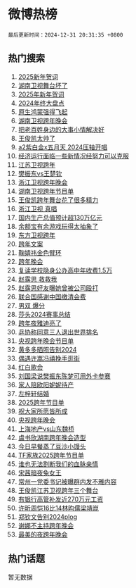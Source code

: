 # 微博热榜

`最后更新时间：2024-12-31 20:31:35 +0800`

## 热门搜索

1. [2025新年贺词](https://m.weibo.cn/search?containerid=100103type%3D1%26t%3D10%26q%3D%232025%E6%96%B0%E5%B9%B4%E8%B4%BA%E8%AF%8D%23&stream_entry_id=51&isnewpage=1&extparam=seat%3D1%26q%3D%25232025%25E6%2596%25B0%25E5%25B9%25B4%25E8%25B4%25BA%25E8%25AF%258D%2523%26filter_type%3Drealtimehot%26stream_entry_id%3D51%26pos%3D0%26dgr%3D0%26c_type%3D51%26cate%3D10103%26display_time%3D1735648294%26pre_seqid%3D173564829421000573104)
1. [湖南卫视舞台坏了](https://m.weibo.cn/search?containerid=100103type%3D1%26t%3D10%26q%3D%23%E6%B9%96%E5%8D%97%E5%8D%AB%E8%A7%86%E8%88%9E%E5%8F%B0%E5%9D%8F%E4%BA%86%23&stream_entry_id=31&isnewpage=1&extparam=seat%3D1%26realpos%3D1%26q%3D%2523%25E6%25B9%2596%25E5%258D%2597%25E5%258D%25AB%25E8%25A7%2586%25E8%2588%259E%25E5%258F%25B0%25E5%259D%258F%25E4%25BA%2586%2523%26dgr%3D0%26stream_entry_id%3D31%26flag%3D4%26filter_type%3Drealtimehot%26pos%3D0%26lcate%3D5001%26band_rank%3D1%26c_type%3D31%26cate%3D5001%26display_time%3D1735648294%26pre_seqid%3D173564829421000573104)
1. [2025年新年贺词](https://m.weibo.cn/search?containerid=100103type%3D1%26t%3D10%26q%3D%232025%E5%B9%B4%E6%96%B0%E5%B9%B4%E8%B4%BA%E8%AF%8D%23&stream_entry_id=31&isnewpage=1&extparam=seat%3D1%26realpos%3D2%26q%3D%25232025%25E5%25B9%25B4%25E6%2596%25B0%25E5%25B9%25B4%25E8%25B4%25BA%25E8%25AF%258D%2523%26dgr%3D0%26stream_entry_id%3D31%26flag%3D16%26filter_type%3Drealtimehot%26pos%3D1%26lcate%3D5001%26band_rank%3D2%26c_type%3D31%26cate%3D5001%26display_time%3D1735648294%26pre_seqid%3D173564829421000573104)
1. [2024年终大盘点](https://m.weibo.cn/search?containerid=100103type%3D1%26t%3D10%26q%3D%232024%E5%B9%B4%E7%BB%88%E5%A4%A7%E7%9B%98%E7%82%B9%23&stream_entry_id=31&isnewpage=1&extparam=seat%3D1%26realpos%3D3%26q%3D%25232024%25E5%25B9%25B4%25E7%25BB%2588%25E5%25A4%25A7%25E7%259B%2598%25E7%2582%25B9%2523%26dgr%3D0%26stream_entry_id%3D31%26flag%3D0%26filter_type%3Drealtimehot%26pos%3D2%26lcate%3D5001%26band_rank%3D3%26c_type%3D31%26cate%3D5001%26display_time%3D1735648294%26pre_seqid%3D173564829421000573104)
1. [原生鸿蒙强得飞起](https://m.weibo.cn/search?containerid=100103type%3D1%26t%3D10%26q%3D%23%E5%8E%9F%E7%94%9F%E9%B8%BF%E8%92%99%E5%BC%BA%E5%BE%97%E9%A3%9E%E8%B5%B7%23&stream_entry_id=31&isnewpage=1&extparam=seat%3D1%26adid%3D271117%26q%3D%2523%25E5%258E%259F%25E7%2594%259F%25E9%25B8%25BF%25E8%2592%2599%25E5%25BC%25BA%25E5%25BE%2597%25E9%25A3%259E%25E8%25B5%25B7%2523%26dgr%3D0%26stream_entry_id%3D31%26pos%3D3%26topic_ad%3D1%26filter_type%3Drealtimehot%26lcate%3D5001%26c_type%3D31%26band_rank%3D4%26is_ad_pos%3D1%26cate%3D5001%26display_time%3D1735648294%26pre_seqid%3D173564829421000573104)
1. [湖南卫视跨年晚会](https://m.weibo.cn/search?containerid=100103type%3D1%26t%3D10%26q%3D%E6%B9%96%E5%8D%97%E5%8D%AB%E8%A7%86%E8%B7%A8%E5%B9%B4%E6%99%9A%E4%BC%9A&stream_entry_id=31&isnewpage=1&extparam=seat%3D1%26realpos%3D4%26q%3D%25E6%25B9%2596%25E5%258D%2597%25E5%258D%25AB%25E8%25A7%2586%25E8%25B7%25A8%25E5%25B9%25B4%25E6%2599%259A%25E4%25BC%259A%26dgr%3D0%26stream_entry_id%3D31%26flag%3D1%26filter_type%3Drealtimehot%26pos%3D4%26lcate%3D5001%26band_rank%3D4%26c_type%3D31%26cate%3D5001%26display_time%3D1735648294%26pre_seqid%3D173564829421000573104)
1. [把老百姓身边的大事小情解决好](https://m.weibo.cn/search?containerid=100103type%3D1%26t%3D10%26q%3D%23%E6%8A%8A%E8%80%81%E7%99%BE%E5%A7%93%E8%BA%AB%E8%BE%B9%E7%9A%84%E5%A4%A7%E4%BA%8B%E5%B0%8F%E6%83%85%E8%A7%A3%E5%86%B3%E5%A5%BD%23&stream_entry_id=31&isnewpage=1&extparam=seat%3D1%26realpos%3D5%26q%3D%2523%25E6%258A%258A%25E8%2580%2581%25E7%2599%25BE%25E5%25A7%2593%25E8%25BA%25AB%25E8%25BE%25B9%25E7%259A%2584%25E5%25A4%25A7%25E4%25BA%258B%25E5%25B0%258F%25E6%2583%2585%25E8%25A7%25A3%25E5%2586%25B3%25E5%25A5%25BD%2523%26dgr%3D0%26stream_entry_id%3D31%26flag%3D1%26filter_type%3Drealtimehot%26pos%3D5%26lcate%3D5001%26band_rank%3D5%26c_type%3D31%26cate%3D5001%26display_time%3D1735648294%26pre_seqid%3D173564829421000573104)
1. [王俊凯太帅了](https://m.weibo.cn/search?containerid=100103type%3D1%26t%3D10%26q%3D%E7%8E%8B%E4%BF%8A%E5%87%AF%E5%A4%AA%E5%B8%85%E4%BA%86&stream_entry_id=31&isnewpage=1&extparam=seat%3D1%26realpos%3D6%26q%3D%25E7%258E%258B%25E4%25BF%258A%25E5%2587%25AF%25E5%25A4%25AA%25E5%25B8%2585%25E4%25BA%2586%26dgr%3D0%26stream_entry_id%3D31%26flag%3D1%26filter_type%3Drealtimehot%26pos%3D6%26lcate%3D5001%26band_rank%3D6%26c_type%3D31%26cate%3D5001%26display_time%3D1735648294%26pre_seqid%3D173564829421000573104)
1. [a2紫白金x五月天 2024压轴开唱](https://m.weibo.cn/search?containerid=100103type%3D1%26t%3D10%26q%3D%23a2%E7%B4%AB%E7%99%BD%E9%87%91x%E4%BA%94%E6%9C%88%E5%A4%A9+2024%E5%8E%8B%E8%BD%B4%E5%BC%80%E5%94%B1%23&stream_entry_id=31&isnewpage=1&extparam=seat%3D1%26adid%3D270843%26q%3D%2523a2%25E7%25B4%25AB%25E7%2599%25BD%25E9%2587%2591x%25E4%25BA%2594%25E6%259C%2588%25E5%25A4%25A9%25202024%25E5%258E%258B%25E8%25BD%25B4%25E5%25BC%2580%25E5%2594%25B1%2523%26dgr%3D0%26stream_entry_id%3D31%26pos%3D7%26topic_ad%3D1%26filter_type%3Drealtimehot%26lcate%3D5001%26c_type%3D31%26band_rank%3D7%26is_ad_pos%3D1%26cate%3D5001%26display_time%3D1735648294%26pre_seqid%3D173564829421000573104)
1. [经济运行面临一些新情况经努力可以克服](https://m.weibo.cn/search?containerid=100103type%3D1%26t%3D10%26q%3D%23%E7%BB%8F%E6%B5%8E%E8%BF%90%E8%A1%8C%E9%9D%A2%E4%B8%B4%E4%B8%80%E4%BA%9B%E6%96%B0%E6%83%85%E5%86%B5%E7%BB%8F%E5%8A%AA%E5%8A%9B%E5%8F%AF%E4%BB%A5%E5%85%8B%E6%9C%8D%23&stream_entry_id=31&isnewpage=1&extparam=seat%3D1%26realpos%3D7%26q%3D%2523%25E7%25BB%258F%25E6%25B5%258E%25E8%25BF%2590%25E8%25A1%258C%25E9%259D%25A2%25E4%25B8%25B4%25E4%25B8%2580%25E4%25BA%259B%25E6%2596%25B0%25E6%2583%2585%25E5%2586%25B5%25E7%25BB%258F%25E5%258A%25AA%25E5%258A%259B%25E5%258F%25AF%25E4%25BB%25A5%25E5%2585%258B%25E6%259C%258D%2523%26dgr%3D0%26stream_entry_id%3D31%26flag%3D1%26filter_type%3Drealtimehot%26pos%3D8%26lcate%3D5001%26band_rank%3D7%26c_type%3D31%26cate%3D5001%26display_time%3D1735648294%26pre_seqid%3D173564829421000573104)
1. [江苏卫视跨年](https://m.weibo.cn/search?containerid=100103type%3D1%26t%3D10%26q%3D%E6%B1%9F%E8%8B%8F%E5%8D%AB%E8%A7%86%E8%B7%A8%E5%B9%B4&stream_entry_id=31&isnewpage=1&extparam=seat%3D1%26realpos%3D8%26q%3D%25E6%25B1%259F%25E8%258B%258F%25E5%258D%25AB%25E8%25A7%2586%25E8%25B7%25A8%25E5%25B9%25B4%26dgr%3D0%26stream_entry_id%3D31%26flag%3D1%26filter_type%3Drealtimehot%26pos%3D9%26lcate%3D5001%26band_rank%3D8%26c_type%3D31%26cate%3D5001%26display_time%3D1735648294%26pre_seqid%3D173564829421000573104)
1. [樊振东vs王楚钦](https://m.weibo.cn/search?containerid=100103type%3D1%26t%3D10%26q%3D%23%E6%A8%8A%E6%8C%AF%E4%B8%9Cvs%E7%8E%8B%E6%A5%9A%E9%92%A6%23&stream_entry_id=31&isnewpage=1&extparam=seat%3D1%26realpos%3D9%26q%3D%2523%25E6%25A8%258A%25E6%258C%25AF%25E4%25B8%259Cvs%25E7%258E%258B%25E6%25A5%259A%25E9%2592%25A6%2523%26dgr%3D0%26stream_entry_id%3D31%26flag%3D0%26filter_type%3Drealtimehot%26pos%3D10%26lcate%3D5001%26band_rank%3D9%26c_type%3D31%26cate%3D5001%26display_time%3D1735648294%26pre_seqid%3D173564829421000573104)
1. [浙江卫视跨年晚会](https://m.weibo.cn/search?containerid=100103type%3D1%26t%3D10%26q%3D%E6%B5%99%E6%B1%9F%E5%8D%AB%E8%A7%86%E8%B7%A8%E5%B9%B4%E6%99%9A%E4%BC%9A&stream_entry_id=31&isnewpage=1&extparam=seat%3D1%26realpos%3D10%26q%3D%25E6%25B5%2599%25E6%25B1%259F%25E5%258D%25AB%25E8%25A7%2586%25E8%25B7%25A8%25E5%25B9%25B4%25E6%2599%259A%25E4%25BC%259A%26dgr%3D0%26stream_entry_id%3D31%26flag%3D1%26filter_type%3Drealtimehot%26pos%3D11%26lcate%3D5001%26band_rank%3D10%26c_type%3D31%26cate%3D5001%26display_time%3D1735648294%26pre_seqid%3D173564829421000573104)
1. [湖南卫视跨年节目单](https://m.weibo.cn/search?containerid=100103type%3D1%26t%3D10%26q%3D%23%E6%B9%96%E5%8D%97%E5%8D%AB%E8%A7%86%E8%B7%A8%E5%B9%B4%E8%8A%82%E7%9B%AE%E5%8D%95%23&stream_entry_id=31&isnewpage=1&extparam=seat%3D1%26realpos%3D11%26q%3D%2523%25E6%25B9%2596%25E5%258D%2597%25E5%258D%25AB%25E8%25A7%2586%25E8%25B7%25A8%25E5%25B9%25B4%25E8%258A%2582%25E7%259B%25AE%25E5%258D%2595%2523%26dgr%3D0%26stream_entry_id%3D31%26flag%3D0%26filter_type%3Drealtimehot%26pos%3D12%26lcate%3D5001%26band_rank%3D11%26c_type%3D31%26cate%3D5001%26display_time%3D1735648294%26pre_seqid%3D173564829421000573104)
1. [王俊凯跨年舞台花了很多精力](https://m.weibo.cn/search?containerid=100103type%3D1%26t%3D10%26q%3D%23%E7%8E%8B%E4%BF%8A%E5%87%AF%E8%B7%A8%E5%B9%B4%E8%88%9E%E5%8F%B0%E8%8A%B1%E4%BA%86%E5%BE%88%E5%A4%9A%E7%B2%BE%E5%8A%9B%23&stream_entry_id=31&isnewpage=1&extparam=seat%3D1%26realpos%3D12%26q%3D%2523%25E7%258E%258B%25E4%25BF%258A%25E5%2587%25AF%25E8%25B7%25A8%25E5%25B9%25B4%25E8%2588%259E%25E5%258F%25B0%25E8%258A%25B1%25E4%25BA%2586%25E5%25BE%2588%25E5%25A4%259A%25E7%25B2%25BE%25E5%258A%259B%2523%26dgr%3D0%26stream_entry_id%3D31%26flag%3D1%26filter_type%3Drealtimehot%26pos%3D13%26lcate%3D5001%26band_rank%3D12%26c_type%3D31%26cate%3D5001%26display_time%3D1735648294%26pre_seqid%3D173564829421000573104)
1. [浙江卫视 真唱](https://m.weibo.cn/search?containerid=100103type%3D1%26t%3D10%26q%3D%E6%B5%99%E6%B1%9F%E5%8D%AB%E8%A7%86+%E7%9C%9F%E5%94%B1&stream_entry_id=31&isnewpage=1&extparam=seat%3D1%26realpos%3D13%26q%3D%25E6%25B5%2599%25E6%25B1%259F%25E5%258D%25AB%25E8%25A7%2586%2520%25E7%259C%259F%25E5%2594%25B1%26dgr%3D0%26stream_entry_id%3D31%26flag%3D1%26filter_type%3Drealtimehot%26pos%3D14%26lcate%3D5001%26band_rank%3D13%26c_type%3D31%26cate%3D5001%26display_time%3D1735648294%26pre_seqid%3D173564829421000573104)
1. [国内生产总值预计超130万亿元](https://m.weibo.cn/search?containerid=100103type%3D1%26t%3D10%26q%3D%23%E5%9B%BD%E5%86%85%E7%94%9F%E4%BA%A7%E6%80%BB%E5%80%BC%E9%A2%84%E8%AE%A1%E8%B6%85130%E4%B8%87%E4%BA%BF%E5%85%83%23&stream_entry_id=31&isnewpage=1&extparam=seat%3D1%26realpos%3D14%26q%3D%2523%25E5%259B%25BD%25E5%2586%2585%25E7%2594%259F%25E4%25BA%25A7%25E6%2580%25BB%25E5%2580%25BC%25E9%25A2%2584%25E8%25AE%25A1%25E8%25B6%2585130%25E4%25B8%2587%25E4%25BA%25BF%25E5%2585%2583%2523%26dgr%3D0%26stream_entry_id%3D31%26flag%3D1%26filter_type%3Drealtimehot%26pos%3D15%26lcate%3D5001%26band_rank%3D14%26c_type%3D31%26cate%3D5001%26display_time%3D1735648294%26pre_seqid%3D173564829421000573104)
1. [余额宝有余游戏玩得太抽象了](https://m.weibo.cn/search?containerid=100103type%3D1%26t%3D10%26q%3D%23%E4%BD%99%E9%A2%9D%E5%AE%9D%E6%9C%89%E4%BD%99%E6%B8%B8%E6%88%8F%E7%8E%A9%E5%BE%97%E5%A4%AA%E6%8A%BD%E8%B1%A1%E4%BA%86%23&stream_entry_id=31&isnewpage=1&extparam=seat%3D1%26realpos%3D15%26q%3D%2523%25E4%25BD%2599%25E9%25A2%259D%25E5%25AE%259D%25E6%259C%2589%25E4%25BD%2599%25E6%25B8%25B8%25E6%2588%258F%25E7%258E%25A9%25E5%25BE%2597%25E5%25A4%25AA%25E6%258A%25BD%25E8%25B1%25A1%25E4%25BA%2586%2523%26dgr%3D0%26stream_entry_id%3D31%26flag%3D0%26adid%3D271334%26filter_type%3Drealtimehot%26c_type%3D31%26lcate%3D5001%26band_rank%3D15%26pos%3D16%26cate%3D5001%26display_time%3D1735648294%26pre_seqid%3D173564829421000573104)
1. [东方卫视跨年](https://m.weibo.cn/search?containerid=100103type%3D1%26t%3D10%26q%3D%E4%B8%9C%E6%96%B9%E5%8D%AB%E8%A7%86%E8%B7%A8%E5%B9%B4&stream_entry_id=31&isnewpage=1&extparam=seat%3D1%26realpos%3D16%26q%3D%25E4%25B8%259C%25E6%2596%25B9%25E5%258D%25AB%25E8%25A7%2586%25E8%25B7%25A8%25E5%25B9%25B4%26dgr%3D0%26stream_entry_id%3D31%26flag%3D1%26filter_type%3Drealtimehot%26pos%3D17%26lcate%3D5001%26band_rank%3D16%26c_type%3D31%26cate%3D5001%26display_time%3D1735648294%26pre_seqid%3D173564829421000573104)
1. [跨年文案](https://m.weibo.cn/search?containerid=100103type%3D1%26t%3D10%26q%3D%E8%B7%A8%E5%B9%B4%E6%96%87%E6%A1%88&stream_entry_id=31&isnewpage=1&extparam=seat%3D1%26realpos%3D17%26q%3D%25E8%25B7%25A8%25E5%25B9%25B4%25E6%2596%2587%25E6%25A1%2588%26dgr%3D0%26stream_entry_id%3D31%26flag%3D0%26filter_type%3Drealtimehot%26pos%3D18%26lcate%3D5001%26band_rank%3D17%26c_type%3D31%26cate%3D5001%26display_time%3D1735648294%26pre_seqid%3D173564829421000573104)
1. [鞠婧祎金色臂环](https://m.weibo.cn/search?containerid=100103type%3D1%26t%3D10%26q%3D%23%E9%9E%A0%E5%A9%A7%E7%A5%8E%E9%87%91%E8%89%B2%E8%87%82%E7%8E%AF%23&stream_entry_id=31&isnewpage=1&extparam=seat%3D1%26realpos%3D18%26q%3D%2523%25E9%259E%25A0%25E5%25A9%25A7%25E7%25A5%258E%25E9%2587%2591%25E8%2589%25B2%25E8%2587%2582%25E7%258E%25AF%2523%26dgr%3D0%26stream_entry_id%3D31%26flag%3D1%26filter_type%3Drealtimehot%26pos%3D19%26lcate%3D5001%26band_rank%3D18%26c_type%3D31%26cate%3D5001%26display_time%3D1735648294%26pre_seqid%3D173564829421000573104)
1. [跨年晚会](https://m.weibo.cn/search?containerid=100103type%3D1%26t%3D10%26q%3D%E8%B7%A8%E5%B9%B4%E6%99%9A%E4%BC%9A&stream_entry_id=31&isnewpage=1&extparam=seat%3D1%26realpos%3D19%26q%3D%25E8%25B7%25A8%25E5%25B9%25B4%25E6%2599%259A%25E4%25BC%259A%26dgr%3D0%26stream_entry_id%3D31%26flag%3D1%26filter_type%3Drealtimehot%26pos%3D20%26lcate%3D5001%26band_rank%3D19%26c_type%3D31%26cate%3D5001%26display_time%3D1735648294%26pre_seqid%3D173564829421000573104)
1. [复读学校隐身公办高中年收费1.5万](https://m.weibo.cn/search?containerid=100103type%3D1%26t%3D10%26q%3D%23%E5%A4%8D%E8%AF%BB%E5%AD%A6%E6%A0%A1%E9%9A%90%E8%BA%AB%E5%85%AC%E5%8A%9E%E9%AB%98%E4%B8%AD%E5%B9%B4%E6%94%B6%E8%B4%B91.5%E4%B8%87%23&stream_entry_id=31&isnewpage=1&extparam=seat%3D1%26realpos%3D20%26q%3D%2523%25E5%25A4%258D%25E8%25AF%25BB%25E5%25AD%25A6%25E6%25A0%25A1%25E9%259A%2590%25E8%25BA%25AB%25E5%2585%25AC%25E5%258A%259E%25E9%25AB%2598%25E4%25B8%25AD%25E5%25B9%25B4%25E6%2594%25B6%25E8%25B4%25B91.5%25E4%25B8%2587%2523%26dgr%3D0%26stream_entry_id%3D31%26flag%3D1%26filter_type%3Drealtimehot%26pos%3D21%26lcate%3D5001%26band_rank%3D20%26c_type%3D31%26cate%3D5001%26display_time%3D1735648294%26pre_seqid%3D173564829421000573104)
1. [赵露思 救救我](https://m.weibo.cn/search?containerid=100103type%3D1%26t%3D10%26q%3D%E8%B5%B5%E9%9C%B2%E6%80%9D+%E6%95%91%E6%95%91%E6%88%91&stream_entry_id=31&isnewpage=1&extparam=seat%3D1%26realpos%3D21%26q%3D%25E8%25B5%25B5%25E9%259C%25B2%25E6%2580%259D%2520%25E6%2595%2591%25E6%2595%2591%25E6%2588%2591%26dgr%3D0%26stream_entry_id%3D31%26flag%3D2%26filter_type%3Drealtimehot%26pos%3D22%26lcate%3D5001%26band_rank%3D21%26c_type%3D31%26cate%3D5001%26display_time%3D1735648294%26pre_seqid%3D173564829421000573104)
1. [赵露思好友曝她曾被公司殴打](https://m.weibo.cn/search?containerid=100103type%3D1%26t%3D10%26q%3D%E8%B5%B5%E9%9C%B2%E6%80%9D%E5%A5%BD%E5%8F%8B%E6%9B%9D%E5%A5%B9%E6%9B%BE%E8%A2%AB%E5%85%AC%E5%8F%B8%E6%AE%B4%E6%89%93&stream_entry_id=31&isnewpage=1&extparam=seat%3D1%26realpos%3D22%26q%3D%25E8%25B5%25B5%25E9%259C%25B2%25E6%2580%259D%25E5%25A5%25BD%25E5%258F%258B%25E6%259B%259D%25E5%25A5%25B9%25E6%259B%25BE%25E8%25A2%25AB%25E5%2585%25AC%25E5%258F%25B8%25E6%25AE%25B4%25E6%2589%2593%26dgr%3D0%26stream_entry_id%3D31%26flag%3D0%26filter_type%3Drealtimehot%26pos%3D23%26lcate%3D5001%26band_rank%3D22%26c_type%3D31%26cate%3D5001%26display_time%3D1735648294%26pre_seqid%3D173564829421000573104)
1. [联合国感谢中国缴清会费](https://m.weibo.cn/search?containerid=100103type%3D1%26t%3D10%26q%3D%23%E8%81%94%E5%90%88%E5%9B%BD%E6%84%9F%E8%B0%A2%E4%B8%AD%E5%9B%BD%E7%BC%B4%E6%B8%85%E4%BC%9A%E8%B4%B9%23&stream_entry_id=31&isnewpage=1&extparam=seat%3D1%26realpos%3D23%26q%3D%2523%25E8%2581%2594%25E5%2590%2588%25E5%259B%25BD%25E6%2584%259F%25E8%25B0%25A2%25E4%25B8%25AD%25E5%259B%25BD%25E7%25BC%25B4%25E6%25B8%2585%25E4%25BC%259A%25E8%25B4%25B9%2523%26dgr%3D0%26stream_entry_id%3D31%26flag%3D1%26filter_type%3Drealtimehot%26pos%3D24%26lcate%3D5001%26band_rank%3D23%26c_type%3D31%26cate%3D5001%26display_time%3D1735648294%26pre_seqid%3D173564829421000573104)
1. [男双 爆分](https://m.weibo.cn/search?containerid=100103type%3D1%26t%3D10%26q%3D%E7%94%B7%E5%8F%8C+%E7%88%86%E5%88%86&stream_entry_id=31&isnewpage=1&extparam=seat%3D1%26realpos%3D24%26q%3D%25E7%2594%25B7%25E5%258F%258C%2520%25E7%2588%2586%25E5%2588%2586%26dgr%3D0%26stream_entry_id%3D31%26flag%3D1%26filter_type%3Drealtimehot%26pos%3D25%26lcate%3D5001%26band_rank%3D24%26c_type%3D31%26cate%3D5001%26display_time%3D1735648294%26pre_seqid%3D173564829421000573104)
1. [莎头2024赛事总结](https://m.weibo.cn/search?containerid=100103type%3D1%26t%3D10%26q%3D%E8%8E%8E%E5%A4%B42024%E8%B5%9B%E4%BA%8B%E6%80%BB%E7%BB%93&stream_entry_id=31&isnewpage=1&extparam=seat%3D1%26realpos%3D25%26q%3D%25E8%258E%258E%25E5%25A4%25B42024%25E8%25B5%259B%25E4%25BA%258B%25E6%2580%25BB%25E7%25BB%2593%26dgr%3D0%26stream_entry_id%3D31%26flag%3D1%26filter_type%3Drealtimehot%26pos%3D26%26lcate%3D5001%26band_rank%3D25%26c_type%3D31%26cate%3D5001%26display_time%3D1735648294%26pre_seqid%3D173564829421000573104)
1. [跨年夜雅迪亮了](https://m.weibo.cn/search?containerid=100103type%3D1%26t%3D10%26q%3D%23%E8%B7%A8%E5%B9%B4%E5%A4%9C%E9%9B%85%E8%BF%AA%E4%BA%AE%E4%BA%86%23&stream_entry_id=31&isnewpage=1&extparam=seat%3D1%26realpos%3D26%26q%3D%2523%25E8%25B7%25A8%25E5%25B9%25B4%25E5%25A4%259C%25E9%259B%2585%25E8%25BF%25AA%25E4%25BA%25AE%25E4%25BA%2586%2523%26dgr%3D0%26stream_entry_id%3D31%26flag%3D0%26adid%3D271181%26filter_type%3Drealtimehot%26c_type%3D31%26lcate%3D5001%26band_rank%3D26%26pos%3D27%26cate%3D5001%26display_time%3D1735648294%26pre_seqid%3D173564829421000573104)
1. [乒协称同意三人退出世界排名](https://m.weibo.cn/search?containerid=100103type%3D1%26t%3D10%26q%3D%23%E4%B9%92%E5%8D%8F%E7%A7%B0%E5%90%8C%E6%84%8F%E4%B8%89%E4%BA%BA%E9%80%80%E5%87%BA%E4%B8%96%E7%95%8C%E6%8E%92%E5%90%8D%23&stream_entry_id=31&isnewpage=1&extparam=seat%3D1%26realpos%3D27%26q%3D%2523%25E4%25B9%2592%25E5%258D%258F%25E7%25A7%25B0%25E5%2590%258C%25E6%2584%258F%25E4%25B8%2589%25E4%25BA%25BA%25E9%2580%2580%25E5%2587%25BA%25E4%25B8%2596%25E7%2595%258C%25E6%258E%2592%25E5%2590%258D%2523%26dgr%3D0%26stream_entry_id%3D31%26flag%3D0%26filter_type%3Drealtimehot%26pos%3D28%26lcate%3D5001%26band_rank%3D27%26c_type%3D31%26cate%3D5001%26display_time%3D1735648294%26pre_seqid%3D173564829421000573104)
1. [央视跨年晚会节目单](https://m.weibo.cn/search?containerid=100103type%3D1%26t%3D10%26q%3D%23%E5%A4%AE%E8%A7%86%E8%B7%A8%E5%B9%B4%E6%99%9A%E4%BC%9A%E8%8A%82%E7%9B%AE%E5%8D%95%23&stream_entry_id=31&isnewpage=1&extparam=seat%3D1%26realpos%3D28%26q%3D%2523%25E5%25A4%25AE%25E8%25A7%2586%25E8%25B7%25A8%25E5%25B9%25B4%25E6%2599%259A%25E4%25BC%259A%25E8%258A%2582%25E7%259B%25AE%25E5%258D%2595%2523%26dgr%3D0%26stream_entry_id%3D31%26flag%3D1%26filter_type%3Drealtimehot%26pos%3D29%26lcate%3D5001%26band_rank%3D28%26c_type%3D31%26cate%3D5001%26display_time%3D1735648294%26pre_seqid%3D173564829421000573104)
1. [黄多多晒照告别2024](https://m.weibo.cn/search?containerid=100103type%3D1%26t%3D10%26q%3D%23%E9%BB%84%E5%A4%9A%E5%A4%9A%E6%99%92%E7%85%A7%E5%91%8A%E5%88%AB2024%23&stream_entry_id=31&isnewpage=1&extparam=seat%3D1%26realpos%3D29%26q%3D%2523%25E9%25BB%2584%25E5%25A4%259A%25E5%25A4%259A%25E6%2599%2592%25E7%2585%25A7%25E5%2591%258A%25E5%2588%25AB2024%2523%26dgr%3D0%26stream_entry_id%3D31%26flag%3D1%26filter_type%3Drealtimehot%26pos%3D30%26lcate%3D5001%26band_rank%3D29%26c_type%3D31%26cate%3D5001%26display_time%3D1735648294%26pre_seqid%3D173564829421000573104)
1. [偶遇许嵩冯禧挽手逛街](https://m.weibo.cn/search?containerid=100103type%3D1%26t%3D10%26q%3D%23%E5%81%B6%E9%81%87%E8%AE%B8%E5%B5%A9%E5%86%AF%E7%A6%A7%E6%8C%BD%E6%89%8B%E9%80%9B%E8%A1%97%23&stream_entry_id=31&isnewpage=1&extparam=seat%3D1%26realpos%3D30%26q%3D%2523%25E5%2581%25B6%25E9%2581%2587%25E8%25AE%25B8%25E5%25B5%25A9%25E5%2586%25AF%25E7%25A6%25A7%25E6%258C%25BD%25E6%2589%258B%25E9%2580%259B%25E8%25A1%2597%2523%26dgr%3D0%26stream_entry_id%3D31%26flag%3D0%26filter_type%3Drealtimehot%26pos%3D31%26lcate%3D5001%26band_rank%3D30%26c_type%3D31%26cate%3D5001%26display_time%3D1735648294%26pre_seqid%3D173564829421000573104)
1. [红白歌会](https://m.weibo.cn/search?containerid=100103type%3D1%26t%3D10%26q%3D%E7%BA%A2%E7%99%BD%E6%AD%8C%E4%BC%9A&stream_entry_id=31&isnewpage=1&extparam=seat%3D1%26realpos%3D31%26q%3D%25E7%25BA%25A2%25E7%2599%25BD%25E6%25AD%258C%25E4%25BC%259A%26dgr%3D0%26stream_entry_id%3D31%26flag%3D1%26filter_type%3Drealtimehot%26pos%3D32%26lcate%3D5001%26band_rank%3D31%26c_type%3D31%26cate%3D5001%26display_time%3D1735648294%26pre_seqid%3D173564829421000573104)
1. [刘国梁说樊振东陈梦可用外卡参赛](https://m.weibo.cn/search?containerid=100103type%3D1%26t%3D10%26q%3D%23%E5%88%98%E5%9B%BD%E6%A2%81%E8%AF%B4%E6%A8%8A%E6%8C%AF%E4%B8%9C%E9%99%88%E6%A2%A6%E5%8F%AF%E7%94%A8%E5%A4%96%E5%8D%A1%E5%8F%82%E8%B5%9B%23&stream_entry_id=31&isnewpage=1&extparam=seat%3D1%26realpos%3D32%26q%3D%2523%25E5%2588%2598%25E5%259B%25BD%25E6%25A2%2581%25E8%25AF%25B4%25E6%25A8%258A%25E6%258C%25AF%25E4%25B8%259C%25E9%2599%2588%25E6%25A2%25A6%25E5%258F%25AF%25E7%2594%25A8%25E5%25A4%2596%25E5%258D%25A1%25E5%258F%2582%25E8%25B5%259B%2523%26dgr%3D0%26stream_entry_id%3D31%26flag%3D0%26filter_type%3Drealtimehot%26pos%3D33%26lcate%3D5001%26band_rank%3D32%26c_type%3D31%26cate%3D5001%26display_time%3D1735648294%26pre_seqid%3D173564829421000573104)
1. [家人陪欧阳妮妮待产](https://m.weibo.cn/search?containerid=100103type%3D1%26t%3D10%26q%3D%23%E5%AE%B6%E4%BA%BA%E9%99%AA%E6%AC%A7%E9%98%B3%E5%A6%AE%E5%A6%AE%E5%BE%85%E4%BA%A7%23&stream_entry_id=31&isnewpage=1&extparam=seat%3D1%26realpos%3D33%26q%3D%2523%25E5%25AE%25B6%25E4%25BA%25BA%25E9%2599%25AA%25E6%25AC%25A7%25E9%2598%25B3%25E5%25A6%25AE%25E5%25A6%25AE%25E5%25BE%2585%25E4%25BA%25A7%2523%26dgr%3D0%26stream_entry_id%3D31%26flag%3D1%26filter_type%3Drealtimehot%26pos%3D34%26lcate%3D5001%26band_rank%3D33%26c_type%3D31%26cate%3D5001%26display_time%3D1735648294%26pre_seqid%3D173564829421000573104)
1. [左梓轩结婚](https://m.weibo.cn/search?containerid=100103type%3D1%26t%3D10%26q%3D%23%E5%B7%A6%E6%A2%93%E8%BD%A9%E7%BB%93%E5%A9%9A%23&stream_entry_id=31&isnewpage=1&extparam=seat%3D1%26realpos%3D34%26q%3D%2523%25E5%25B7%25A6%25E6%25A2%2593%25E8%25BD%25A9%25E7%25BB%2593%25E5%25A9%259A%2523%26dgr%3D0%26stream_entry_id%3D31%26flag%3D1%26filter_type%3Drealtimehot%26pos%3D35%26lcate%3D5001%26band_rank%3D34%26c_type%3D31%26cate%3D5001%26display_time%3D1735648294%26pre_seqid%3D173564829421000573104)
1. [2025跨年节目单](https://m.weibo.cn/search?containerid=100103type%3D1%26t%3D10%26q%3D%232025%E8%B7%A8%E5%B9%B4%E8%8A%82%E7%9B%AE%E5%8D%95%23&stream_entry_id=31&isnewpage=1&extparam=seat%3D1%26realpos%3D35%26q%3D%25232025%25E8%25B7%25A8%25E5%25B9%25B4%25E8%258A%2582%25E7%259B%25AE%25E5%258D%2595%2523%26dgr%3D0%26stream_entry_id%3D31%26flag%3D0%26filter_type%3Drealtimehot%26pos%3D36%26lcate%3D5001%26band_rank%3D35%26c_type%3D31%26cate%3D5001%26display_time%3D1735648294%26pre_seqid%3D173564829421000573104)
1. [祝大家所愿皆所成](https://m.weibo.cn/search?containerid=100103type%3D1%26t%3D10%26q%3D%23%E7%A5%9D%E5%A4%A7%E5%AE%B6%E6%89%80%E6%84%BF%E7%9A%86%E6%89%80%E6%88%90%23&stream_entry_id=31&isnewpage=1&extparam=seat%3D1%26realpos%3D36%26q%3D%2523%25E7%25A5%259D%25E5%25A4%25A7%25E5%25AE%25B6%25E6%2589%2580%25E6%2584%25BF%25E7%259A%2586%25E6%2589%2580%25E6%2588%2590%2523%26dgr%3D0%26stream_entry_id%3D31%26flag%3D1%26filter_type%3Drealtimehot%26pos%3D37%26lcate%3D5001%26band_rank%3D36%26c_type%3D31%26cate%3D5001%26display_time%3D1735648294%26pre_seqid%3D173564829421000573104)
1. [央视跨年晚会](https://m.weibo.cn/search?containerid=100103type%3D1%26t%3D10%26q%3D%E5%A4%AE%E8%A7%86%E8%B7%A8%E5%B9%B4%E6%99%9A%E4%BC%9A&stream_entry_id=31&isnewpage=1&extparam=seat%3D1%26realpos%3D37%26q%3D%25E5%25A4%25AE%25E8%25A7%2586%25E8%25B7%25A8%25E5%25B9%25B4%25E6%2599%259A%25E4%25BC%259A%26dgr%3D0%26stream_entry_id%3D31%26flag%3D1%26filter_type%3Drealtimehot%26pos%3D38%26lcate%3D5001%26band_rank%3D37%26c_type%3D31%26cate%3D5001%26display_time%3D1735648294%26pre_seqid%3D173564829421000573104)
1. [上海地产vs山东魏桥](https://m.weibo.cn/search?containerid=100103type%3D1%26t%3D10%26q%3D%23%E4%B8%8A%E6%B5%B7%E5%9C%B0%E4%BA%A7vs%E5%B1%B1%E4%B8%9C%E9%AD%8F%E6%A1%A5%23&stream_entry_id=31&isnewpage=1&extparam=seat%3D1%26realpos%3D38%26q%3D%2523%25E4%25B8%258A%25E6%25B5%25B7%25E5%259C%25B0%25E4%25BA%25A7vs%25E5%25B1%25B1%25E4%25B8%259C%25E9%25AD%258F%25E6%25A1%25A5%2523%26dgr%3D0%26stream_entry_id%3D31%26flag%3D1%26filter_type%3Drealtimehot%26pos%3D39%26lcate%3D5001%26band_rank%3D38%26c_type%3D31%26cate%3D5001%26display_time%3D1735648294%26pre_seqid%3D173564829421000573104)
1. [虞书欣湖南跨年晚会造型](https://m.weibo.cn/search?containerid=100103type%3D1%26t%3D10%26q%3D%23%E8%99%9E%E4%B9%A6%E6%AC%A3%E6%B9%96%E5%8D%97%E8%B7%A8%E5%B9%B4%E6%99%9A%E4%BC%9A%E9%80%A0%E5%9E%8B%23&stream_entry_id=31&isnewpage=1&extparam=seat%3D1%26realpos%3D39%26q%3D%2523%25E8%2599%259E%25E4%25B9%25A6%25E6%25AC%25A3%25E6%25B9%2596%25E5%258D%2597%25E8%25B7%25A8%25E5%25B9%25B4%25E6%2599%259A%25E4%25BC%259A%25E9%2580%25A0%25E5%259E%258B%2523%26dgr%3D0%26stream_entry_id%3D31%26flag%3D0%26filter_type%3Drealtimehot%26pos%3D40%26lcate%3D5001%26band_rank%3D39%26c_type%3D31%26cate%3D5001%26display_time%3D1735648294%26pre_seqid%3D173564829421000573104)
1. [今日早餐蒸了豆沙小馒头](https://m.weibo.cn/search?containerid=100103type%3D1%26t%3D10%26q%3D%E4%BB%8A%E6%97%A5%E6%97%A9%E9%A4%90%E8%92%B8%E4%BA%86%E8%B1%86%E6%B2%99%E5%B0%8F%E9%A6%92%E5%A4%B4&stream_entry_id=31&isnewpage=1&extparam=seat%3D1%26realpos%3D40%26q%3D%25E4%25BB%258A%25E6%2597%25A5%25E6%2597%25A9%25E9%25A4%2590%25E8%2592%25B8%25E4%25BA%2586%25E8%25B1%2586%25E6%25B2%2599%25E5%25B0%258F%25E9%25A6%2592%25E5%25A4%25B4%26dgr%3D0%26stream_entry_id%3D31%26flag%3D1%26filter_type%3Drealtimehot%26pos%3D41%26lcate%3D5001%26band_rank%3D40%26c_type%3D31%26cate%3D5001%26display_time%3D1735648294%26pre_seqid%3D173564829421000573104)
1. [TF家族2025跨年节目单](https://m.weibo.cn/search?containerid=100103type%3D1%26t%3D10%26q%3D%23TF%E5%AE%B6%E6%97%8F2025%E8%B7%A8%E5%B9%B4%E8%8A%82%E7%9B%AE%E5%8D%95%23&stream_entry_id=31&isnewpage=1&extparam=seat%3D1%26realpos%3D41%26q%3D%2523TF%25E5%25AE%25B6%25E6%2597%258F2025%25E8%25B7%25A8%25E5%25B9%25B4%25E8%258A%2582%25E7%259B%25AE%25E5%258D%2595%2523%26dgr%3D0%26stream_entry_id%3D31%26flag%3D1%26filter_type%3Drealtimehot%26pos%3D42%26lcate%3D5001%26band_rank%3D41%26c_type%3D31%26cate%3D5001%26display_time%3D1735648294%26pre_seqid%3D173564829421000573104)
1. [谁也无法割断我们的血脉亲情](https://m.weibo.cn/search?containerid=100103type%3D1%26t%3D10%26q%3D%23%E8%B0%81%E4%B9%9F%E6%97%A0%E6%B3%95%E5%89%B2%E6%96%AD%E6%88%91%E4%BB%AC%E7%9A%84%E8%A1%80%E8%84%89%E4%BA%B2%E6%83%85%23&stream_entry_id=31&isnewpage=1&extparam=seat%3D1%26realpos%3D42%26q%3D%2523%25E8%25B0%2581%25E4%25B9%259F%25E6%2597%25A0%25E6%25B3%2595%25E5%2589%25B2%25E6%2596%25AD%25E6%2588%2591%25E4%25BB%25AC%25E7%259A%2584%25E8%25A1%2580%25E8%2584%2589%25E4%25BA%25B2%25E6%2583%2585%2523%26dgr%3D0%26stream_entry_id%3D31%26flag%3D1%26filter_type%3Drealtimehot%26pos%3D43%26lcate%3D5001%26band_rank%3D42%26c_type%3D31%26cate%3D5001%26display_time%3D1735648294%26pre_seqid%3D173564829421000573104)
1. [宋茜暗夜兔女王](https://m.weibo.cn/search?containerid=100103type%3D1%26t%3D10%26q%3D%23%E5%AE%8B%E8%8C%9C%E6%9A%97%E5%A4%9C%E5%85%94%E5%A5%B3%E7%8E%8B%23&stream_entry_id=31&isnewpage=1&extparam=seat%3D1%26realpos%3D43%26q%3D%2523%25E5%25AE%258B%25E8%258C%259C%25E6%259A%2597%25E5%25A4%259C%25E5%2585%2594%25E5%25A5%25B3%25E7%258E%258B%2523%26dgr%3D0%26stream_entry_id%3D31%26flag%3D1%26filter_type%3Drealtimehot%26pos%3D44%26lcate%3D5001%26band_rank%3D43%26c_type%3D31%26cate%3D5001%26display_time%3D1735648294%26pre_seqid%3D173564829421000573104)
1. [常州一党委书记被曝群内发不雅内容](https://m.weibo.cn/search?containerid=100103type%3D1%26t%3D10%26q%3D%23%E5%B8%B8%E5%B7%9E%E4%B8%80%E5%85%9A%E5%A7%94%E4%B9%A6%E8%AE%B0%E8%A2%AB%E6%9B%9D%E7%BE%A4%E5%86%85%E5%8F%91%E4%B8%8D%E9%9B%85%E5%86%85%E5%AE%B9%23&stream_entry_id=31&isnewpage=1&extparam=seat%3D1%26realpos%3D44%26q%3D%2523%25E5%25B8%25B8%25E5%25B7%259E%25E4%25B8%2580%25E5%2585%259A%25E5%25A7%2594%25E4%25B9%25A6%25E8%25AE%25B0%25E8%25A2%25AB%25E6%259B%259D%25E7%25BE%25A4%25E5%2586%2585%25E5%258F%2591%25E4%25B8%258D%25E9%259B%2585%25E5%2586%2585%25E5%25AE%25B9%2523%26dgr%3D0%26stream_entry_id%3D31%26flag%3D0%26filter_type%3Drealtimehot%26pos%3D45%26lcate%3D5001%26band_rank%3D44%26c_type%3D31%26cate%3D5001%26display_time%3D1735648294%26pre_seqid%3D173564829421000573104)
1. [王俊凯江苏卫视跨年三个舞台](https://m.weibo.cn/search?containerid=100103type%3D1%26t%3D10%26q%3D%23%E7%8E%8B%E4%BF%8A%E5%87%AF%E6%B1%9F%E8%8B%8F%E5%8D%AB%E8%A7%86%E8%B7%A8%E5%B9%B4%E4%B8%89%E4%B8%AA%E8%88%9E%E5%8F%B0%23&stream_entry_id=31&isnewpage=1&extparam=seat%3D1%26realpos%3D45%26q%3D%2523%25E7%258E%258B%25E4%25BF%258A%25E5%2587%25AF%25E6%25B1%259F%25E8%258B%258F%25E5%258D%25AB%25E8%25A7%2586%25E8%25B7%25A8%25E5%25B9%25B4%25E4%25B8%2589%25E4%25B8%25AA%25E8%2588%259E%25E5%258F%25B0%2523%26dgr%3D0%26stream_entry_id%3D31%26flag%3D0%26filter_type%3Drealtimehot%26pos%3D46%26lcate%3D5001%26band_rank%3D45%26c_type%3D31%26cate%3D5001%26display_time%3D1735648294%26pre_seqid%3D173564829421000573104)
1. [有银行高管补发近270万元工资](https://m.weibo.cn/search?containerid=100103type%3D1%26t%3D10%26q%3D%23%E6%9C%89%E9%93%B6%E8%A1%8C%E9%AB%98%E7%AE%A1%E8%A1%A5%E5%8F%91%E8%BF%91270%E4%B8%87%E5%85%83%E5%B7%A5%E8%B5%84%23&stream_entry_id=31&isnewpage=1&extparam=seat%3D1%26realpos%3D46%26q%3D%2523%25E6%259C%2589%25E9%2593%25B6%25E8%25A1%258C%25E9%25AB%2598%25E7%25AE%25A1%25E8%25A1%25A5%25E5%258F%2591%25E8%25BF%2591270%25E4%25B8%2587%25E5%2585%2583%25E5%25B7%25A5%25E8%25B5%2584%2523%26dgr%3D0%26stream_entry_id%3D31%26flag%3D0%26filter_type%3Drealtimehot%26pos%3D47%26lcate%3D5001%26band_rank%3D46%26c_type%3D31%26cate%3D5001%26display_time%3D1735648294%26pre_seqid%3D173564829421000573104)
1. [许昕周恺16比14林昀儒梁靖崑](https://m.weibo.cn/search?containerid=100103type%3D1%26t%3D10%26q%3D%23%E8%AE%B8%E6%98%95%E5%91%A8%E6%81%BA16%E6%AF%9414%E6%9E%97%E6%98%80%E5%84%92%E6%A2%81%E9%9D%96%E5%B4%91%23&stream_entry_id=31&isnewpage=1&extparam=seat%3D1%26realpos%3D47%26q%3D%2523%25E8%25AE%25B8%25E6%2598%2595%25E5%2591%25A8%25E6%2581%25BA16%25E6%25AF%259414%25E6%259E%2597%25E6%2598%2580%25E5%2584%2592%25E6%25A2%2581%25E9%259D%2596%25E5%25B4%2591%2523%26dgr%3D0%26stream_entry_id%3D31%26flag%3D1%26filter_type%3Drealtimehot%26pos%3D48%26lcate%3D5001%26band_rank%3D47%26c_type%3D31%26cate%3D5001%26display_time%3D1735648294%26pre_seqid%3D173564829421000573104)
1. [郑钦文告别2024plog](https://m.weibo.cn/search?containerid=100103type%3D1%26t%3D10%26q%3D%23%E9%83%91%E9%92%A6%E6%96%87%E5%91%8A%E5%88%AB2024plog%23&stream_entry_id=31&isnewpage=1&extparam=seat%3D1%26realpos%3D48%26q%3D%2523%25E9%2583%2591%25E9%2592%25A6%25E6%2596%2587%25E5%2591%258A%25E5%2588%25AB2024plog%2523%26dgr%3D0%26stream_entry_id%3D31%26flag%3D1%26filter_type%3Drealtimehot%26pos%3D49%26lcate%3D5001%26band_rank%3D48%26c_type%3D31%26cate%3D5001%26display_time%3D1735648294%26pre_seqid%3D173564829421000573104)
1. [谢娜不主持跨年晚会](https://m.weibo.cn/search?containerid=100103type%3D1%26t%3D10%26q%3D%23%E8%B0%A2%E5%A8%9C%E4%B8%8D%E4%B8%BB%E6%8C%81%E8%B7%A8%E5%B9%B4%E6%99%9A%E4%BC%9A%23&stream_entry_id=31&isnewpage=1&extparam=seat%3D1%26realpos%3D49%26q%3D%2523%25E8%25B0%25A2%25E5%25A8%259C%25E4%25B8%258D%25E4%25B8%25BB%25E6%258C%2581%25E8%25B7%25A8%25E5%25B9%25B4%25E6%2599%259A%25E4%25BC%259A%2523%26dgr%3D0%26stream_entry_id%3D31%26flag%3D1%26filter_type%3Drealtimehot%26pos%3D50%26lcate%3D5001%26band_rank%3D49%26c_type%3D31%26cate%3D5001%26display_time%3D1735648294%26pre_seqid%3D173564829421000573104)
1. [最美的夜跨年晚会](https://m.weibo.cn/search?containerid=100103type%3D1%26t%3D10%26q%3D%E6%9C%80%E7%BE%8E%E7%9A%84%E5%A4%9C%E8%B7%A8%E5%B9%B4%E6%99%9A%E4%BC%9A&stream_entry_id=31&isnewpage=1&extparam=seat%3D1%26realpos%3D50%26q%3D%25E6%259C%2580%25E7%25BE%258E%25E7%259A%2584%25E5%25A4%259C%25E8%25B7%25A8%25E5%25B9%25B4%25E6%2599%259A%25E4%25BC%259A%26dgr%3D0%26stream_entry_id%3D31%26flag%3D1%26filter_type%3Drealtimehot%26pos%3D51%26lcate%3D5001%26band_rank%3D50%26c_type%3D31%26cate%3D5001%26display_time%3D1735648294%26pre_seqid%3D173564829421000573104)

## 热门话题

暂无数据
